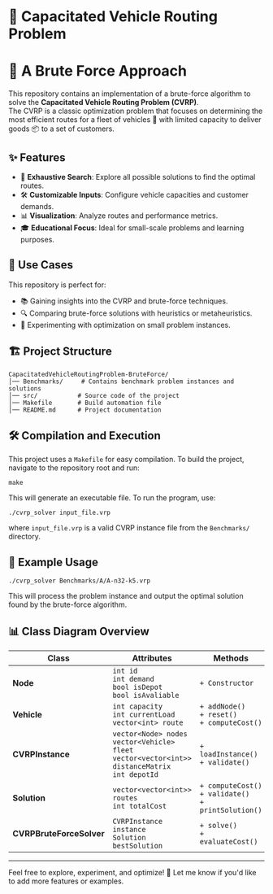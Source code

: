 # 🚛 Capacitated Vehicle Routing Problem
# 💪 A Brute Force Approach

This repository contains an implementation of a brute-force algorithm to solve the **Capacitated Vehicle Routing Problem (CVRP)**.  
The CVRP is a classic optimization problem that focuses on determining the most efficient routes for a fleet of vehicles 🚐 with limited capacity to deliver goods 📦 to a set of customers.

## ✨ Features
- 🧠 **Exhaustive Search**: Explore all possible solutions to find the optimal routes.
- 🛠️ **Customizable Inputs**: Configure vehicle capacities and customer demands.
- 📊 **Visualization**: Analyze routes and performance metrics.
- 🎓 **Educational Focus**: Ideal for small-scale problems and learning purposes.

## 🚀 Use Cases
This repository is perfect for:
- 📚 Gaining insights into the CVRP and brute-force techniques.
- 🔍 Comparing brute-force solutions with heuristics or metaheuristics.
- 🧪 Experimenting with optimization on small problem instances.

## 🏗 Project Structure
```
CapacitatedVehicleRoutingProblem-BruteForce/
│── Benchmarks/     # Contains benchmark problem instances and solutions
│── src/           # Source code of the project
│── Makefile       # Build automation file
│── README.md      # Project documentation
```

## 🛠️ Compilation and Execution
This project uses a `Makefile` for easy compilation. To build the project, navigate to the repository root and run:
```
make
```
This will generate an executable file. To run the program, use:
```
./cvrp_solver input_file.vrp
```
where `input_file.vrp` is a valid CVRP instance file from the `Benchmarks/` directory.

## 📌 Example Usage
```
./cvrp_solver Benchmarks/A/A-n32-k5.vrp
```
This will process the problem instance and output the optimal solution found by the brute-force algorithm.

## 📊 Class Diagram Overview

| Class                | Attributes                                      | Methods                           |
|----------------------|-------------------------------------------------|-----------------------------------|
| **Node**             | `int id`<br>`int demand`<br>`bool isDepot` <br>`bool isAvaliable`      | `+ Constructor`                   |
| **Vehicle**          | `int capacity`<br>`int currentLoad`<br>`vector<int> route` | `+ addNode()`<br>`+ reset()`<br>`+ computeCost()` |
| **CVRPInstance**     | `vector<Node> nodes`<br>`vector<Vehicle> fleet`<br>`vector<vector<int>> distanceMatrix`<br>`int depotId` | `+ loadInstance()`<br>`+ validate()` |
| **Solution**         | `vector<vector<int>> routes`<br>`int totalCost` | `+ computeCost()`<br>`+ validate()`<br>`+ printSolution()` |
| **CVRPBruteForceSolver** | `CVRPInstance instance`<br>`Solution bestSolution` | `+ solve()`<br>`+ evaluateCost()` |

---

Feel free to explore, experiment, and optimize! 🧩 Let me know if you'd like to add more features or examples.  

